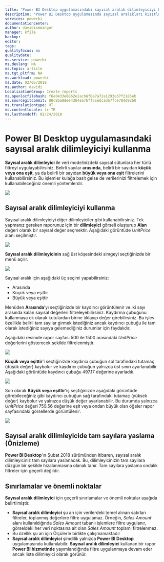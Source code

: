 ```yaml
---
title: "Power BI Desktop uygulamasındaki sayısal aralık dilimleyiciyi kullanma"
description: "Power BI Desktop uygulamasında sayısal aralıkları kısıtlamak için dilimleyici kullanmayı öğrenin"
services: powerbi
documentationcenter: 
author: davidiseminger
manager: kfile
backup: 
editor: 
tags: 
qualityfocus: no
qualitydate: 
ms.service: powerbi
ms.devlang: NA
ms.topic: article
ms.tgt_pltfrm: NA
ms.workload: powerbi
ms.date: 02/05/2018
ms.author: davidi
LocalizationGroup: Create reports
ms.openlocfilehash: f6e0433e8862e2acb6f0e7a72a1293e37f2185eb
ms.sourcegitcommit: 88c8ba8dee4384ea7bff5cedcad67fce784d92b0
ms.translationtype: HT
ms.contentlocale: tr-TR
ms.lasthandoff: 02/24/2018
---
```

# <a name="use-the-numeric-range-slicer-in-power-bi-desktop"></a>Power BI Desktop uygulamasındaki sayısal aralık dilimleyiciyi kullanma
**Sayısal aralık dilimleyici** ile veri modelinizdeki sayısal sütunlara her türlü filtreyi uygulayabilirsiniz. Belirli sayılar **arasında**, belirli bir sayıdan **küçük veya ona eşit**, ya da belirli bir sayıdan **büyük veya ona eşit** filtrelerini kullanabilirsiniz. Bu işlemler kulağa basit gelse de verilerinizi filtrelemek için kullanabileceğiniz önemli yöntemlerdir.

![](media/desktop-slicer-numeric-range/slicer-numeric-range_2.png)

## <a name="using-the-numeric-range-slicer"></a>Sayısal aralık dilimleyiciyi kullanma
Sayısal aralık dilimleyiciyi diğer dilimleyiciler gibi kullanabilirsiniz. Tek yapmanız gereken raporunuz için bir **dilimleyici** görseli oluşturup **Alan** değeri olarak bir sayısal değer seçmektir. Aşağıdaki görüntüde *UnitPrice* alanı seçilmiştir.

![](media/desktop-slicer-numeric-range/slicer-numeric-range_3.png)

**Sayısal aralık dilimleyicinin** sağ üst köşesindeki simgeyi seçtiğinizde bir menü açılır.

![](media/desktop-slicer-numeric-range/slicer-numeric-range_4.png)

Sayısal aralık için aşağıdaki üç seçimi yapabilirsiniz:

* Arasında
* Küçük veya eşittir
* Büyük veya eşittir

Menüden **Arasında**'yı seçtiğinizde bir kaydırıcı görüntülenir ve iki sayı arasında kalan sayısal değerleri filtreleyebilirsiniz. Kaydırma çubuğunu kullanmaya ek olarak kutulardan birine tıklayıp değer girebilirsiniz. Bu işlev özellikle belirli tam sayılar girmek istediğiniz ancak kaydırıcı çubuğu ile tam olarak istediğiniz sayıya gelemediğiniz durumlar için faydalıdır.

Aşağıdaki resimde rapor sayfası 500 ile 1500 arasındaki *UnitPrice* değerlerini gösterecek şekilde filtrelenmiştir.

![](media/desktop-slicer-numeric-range/slicer-numeric-range_5.png)

**Küçük veya eşittir**'i seçtiğinizde kaydırıcı çubuğun sol tarafındaki tutamaç (düşük değer) kaybolur ve kaydırıcı çubuğun yalnızca üst sınırı ayarlanabilir. Aşağıdaki görüntüde kaydırıcı çubuğu 497.17 değerine ayarladık.

![](media/desktop-slicer-numeric-range/slicer-numeric-range_6.png)

Son olarak **Büyük veya eşittir**'iş seçtiğinizde aşağıdaki görüntüde görebileceğiniz gibi kaydırıcı çubuğun sağ tarafındaki tutamaç (yüksek değer) kaybolur ve yalnızca düşük değer ayarlanabilir. Bu durumda yalnızca *UnitPrice* değeri 750.56 değerine eşit veya ondan büyük olan öğeler rapor sayfasındaki görsellerde görüntülenir.

![](media/desktop-slicer-numeric-range/slicer-numeric-range_7.png)

## <a name="snap-to-whole-numbers-with-the-numeric-range-slicer-preview"></a>Sayısal aralık dilimleyicide tam sayılara yaslama (Önizleme)

**Power BI Desktop**’ın Şubat 2018 sürümünden itibaren, sayısal aralık dilimleyiciniz tam sayılara yaslanacak. Bu, dilimleyicinizin tam sayılara düzgün bir şekilde hizalanmasına olanak tanır. Tam sayılara yaslama ondalık filtreler için geçerli değildir.


## <a name="limitations-and-considerations"></a>Sınırlamalar ve önemli noktalar
**Sayısal aralık dilimleyici** için geçerli sınırlamalar ve önemli noktalar aşağıda belirtilmiştir.

* **Sayısal aralık dilimleyici** şu an için verilerdeki temel alınan satırları filtreler, toplanmış değerlere filtre uygulamaz. Örneğin, *Sales Amount* alanı kullanıldığında *Sales Amount* tabanlı işlemlere filtre uygulanır, görseldeki her veri noktasına ait olan *Sales Amount* toplamı filtrelenmez.
* Bu özellik şu an için Ölçülerle birlikte çalışmamaktadır
* **Sayısal aralık dilimleyici** şimdilik yalnızca **Power BI Desktop** uygulamasında kullanılabilir. **Sayısal aralık dilimleyici** kullanan bir rapor **Power BI hizmetinde** yayımlandığında filtre uygulanmaya devam eder ancak liste dilimleyici olarak görünür.

